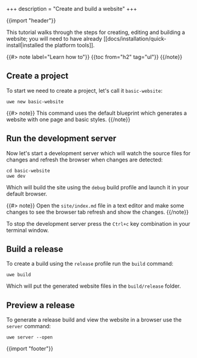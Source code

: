 +++
description = "Create and build a website"
+++

{{import "header"}}

This tutorial walks through the steps for creating, editing and building a website; you will need to have already [[docs/installation/quick-install|installed the platform tools]].

{{#> note label="Learn how to"}}
{{toc from="h2" tag="ul"}}
{{/note}}

## Create a project

To start we need to create a project, let's call it `basic-website`:

```
uwe new basic-website
```

{{#> note}}
This command uses the default blueprint which generates a website with one page and basic styles.
{{/note}}

## Run the development server

Now let's start a development server which will watch the source files for changes and refresh the browser when changes are detected:

```
cd basic-website
uwe dev
```

Which will build the site using the `debug` build profile and launch it in your default browser.

{{#> note}}
Open the `site/index.md` file in a text editor and make some changes to see the browser tab refresh and show the changes.
{{/note}}

To stop the development server press the `Ctrl+c` key combination in your terminal window.

## Build a release

To create a build using the `release` profile run the `build` command:

```
uwe build
```

Which will put the generated website files in the `build/release` folder.

## Preview a release

To generate a release build and view the website in a browser use the `server` command:

```
uwe server --open
```

{{import "footer"}}
